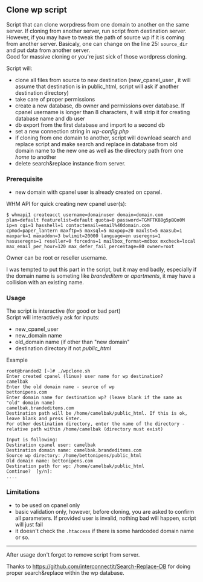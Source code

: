 ## Clone wp script ##

Script that can clone worpdress from one domain to another on the same server. If cloning from another server, run script from 
destination server. However, if you may have to tweak the path of source wp if it is coming from another server. Basicaly, one can change on the line 25: `source_dir` and put data from another server.    
Good for massive cloning or you're just sick of those wordpress cloning.  

Script will:

* clone all files from source to new destination (new_cpanel_user , it will assume that destination is in public_html, script will ask if another destination directory) 
* take care of proper permissions
* create a new database, db owner and permissions over database. If cpanel username is longer than 8 characters, it will strip it for creating database name and db user
* db export from the first database and import to a second db
* set a new connection string in *wp-config.php*
* if cloning from one domain to another, script will download search and replace script and make search and replace in database from old domain name to the new one as well as the directory path from one *home* to another
* delete search&replace instance from server.

### Prerequisite  ###

* new domain with cpanel user is already created on cpanel.

WHM API for quick creating new cpanel user(s):

```
$ whmapi1 createacct username=domainuser domain=domain.com plan=default featurelist=default quota=0 password=TGMFTK88g5pBQo0M ip=n cgi=1 hasshell=1 contactemail=email%40domain.com cpmod=paper_lantern maxftp=5 maxsql=5 maxpop=20 maxlst=5 maxsub=1 maxpark=1 maxaddon=3 bwlimit=20000 language=en useregns=1 hasuseregns=1 reseller=0 forcedns=1 mailbox_format=mdbox mxcheck=local max_email_per_hour=120 max_defer_fail_percentage=80 owner=root
```

Owner can be root or reseller username.

I was tempted to put this part in the script, but it may end badly, especially if the domain name is someting like *brandeditem* or *apartments*, it may have a collision with an existing name.

### Usage ###
The script is interactive (for good or bad part)   
Script will interactively ask for inputs:

* new_cpanel_user
* new_domain name
* old_domain name (if other than "new domain"
* destination directory if not *public_html*

Example
```
root@branded2 [~]# ./wpclone.sh 
Enter created cpanel (linux) user name for wp destination?
camelbak
Enter the old domain name - source of wp
bettonipens.com
Enter domain name for destination wp? (leave blank if the same as "old" domain name)
camelbak.brandeditems.com
Destination path will be /home/camelbak/public_html. If this is ok, leave blank and press Enter. 
For other destination directory, enter the name of the directory - relative path within /home/camelbak (directory must exist)

Input is following:
Destination cpanel user: camelbak
Destination domain name: camelbak.brandeditems.com 
Source wp directory: /home/bettonipens/public_html 
Old domain name: bettonipens.com 
Destination path for wp: /home/camelbak/public_html 
Continue?  [y/n]: 
....
```

### Limitations ###

* to be used on cpanel only
* basic validation only, however, before cloning, you are asked to confirm all parameters. If provided user is invalid, nothing bad will happen, script will just fail
* it doesn't check the `.htaccess` if there is some hardcoded domain name or so.

---

After usage don't forget to remove script from server.

Thanks to https://github.com/interconnectit/Search-Replace-DB for doing proper search&replace within the wp database.


